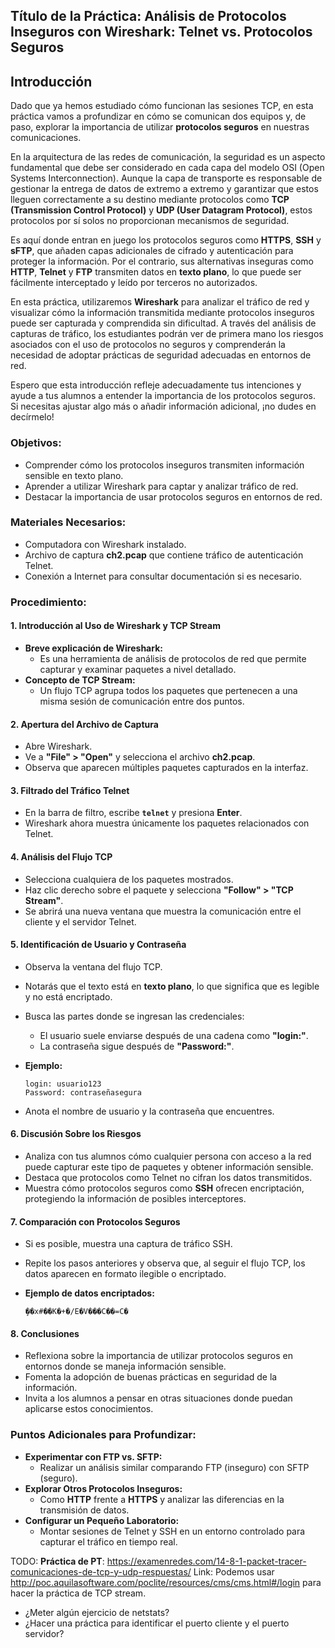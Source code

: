 ## **Título de la Práctica:** Análisis de Protocolos Inseguros con Wireshark: Telnet vs. Protocolos Seguros

## Introducción

Dado que ya hemos estudiado cómo funcionan las sesiones TCP, en esta práctica vamos a profundizar en cómo se comunican dos equipos y, de paso, explorar la importancia de utilizar **protocolos seguros** en nuestras comunicaciones.

En la arquitectura de las redes de comunicación, la seguridad es un aspecto fundamental que debe ser considerado en cada capa del modelo OSI (Open Systems Interconnection). Aunque la capa de transporte es responsable de gestionar la entrega de datos de extremo a extremo y garantizar que estos lleguen correctamente a su destino mediante protocolos como **TCP (Transmission Control Protocol)** y **UDP (User Datagram Protocol)**, estos protocolos por sí solos no proporcionan mecanismos de seguridad.

Es aquí donde entran en juego los protocolos seguros como **HTTPS**, **SSH** y **sFTP**, que añaden capas adicionales de cifrado y autenticación para proteger la información. Por el contrario, sus alternativas inseguras como **HTTP**, **Telnet** y **FTP** transmiten datos en **texto plano**, lo que puede ser fácilmente interceptado y leído por terceros no autorizados.

En esta práctica, utilizaremos **Wireshark** para analizar el tráfico de red y visualizar cómo la información transmitida mediante protocolos inseguros puede ser capturada y comprendida sin dificultad. A través del análisis de capturas de tráfico, los estudiantes podrán ver de primera mano los riesgos asociados con el uso de protocolos no seguros y comprenderán la necesidad de adoptar prácticas de seguridad adecuadas en entornos de red.

Espero que esta introducción refleje adecuadamente tus intenciones y ayude a tus alumnos a entender la importancia de los protocolos seguros. Si necesitas ajustar algo más o añadir información adicional, ¡no dudes en decírmelo!

### **Objetivos:**

- Comprender cómo los protocolos inseguros transmiten información sensible en texto plano.
- Aprender a utilizar Wireshark para captar y analizar tráfico de red.
- Destacar la importancia de usar protocolos seguros en entornos de red.

### **Materiales Necesarios:**

- Computadora con Wireshark instalado.
- Archivo de captura **ch2.pcap** que contiene tráfico de autenticación Telnet.
- Conexión a Internet para consultar documentación si es necesario.

### **Procedimiento:**

#### **1. Introducción al Uso de Wireshark y TCP Stream**

- **Breve explicación de Wireshark:**
  - Es una herramienta de análisis de protocolos de red que permite capturar y examinar paquetes a nivel detallado.
- **Concepto de TCP Stream:**
  - Un flujo TCP agrupa todos los paquetes que pertenecen a una misma sesión de comunicación entre dos puntos.

#### **2. Apertura del Archivo de Captura**

- Abre Wireshark.
- Ve a **"File" > "Open"** y selecciona el archivo **ch2.pcap**.
- Observa que aparecen múltiples paquetes capturados en la interfaz.

#### **3. Filtrado del Tráfico Telnet**

- En la barra de filtro, escribe **`telnet`** y presiona **Enter**.
- Wireshark ahora muestra únicamente los paquetes relacionados con Telnet.

#### **4. Análisis del Flujo TCP**

- Selecciona cualquiera de los paquetes mostrados.
- Haz clic derecho sobre el paquete y selecciona **"Follow" > "TCP Stream"**.
- Se abrirá una nueva ventana que muestra la comunicación entre el cliente y el servidor Telnet.

#### **5. Identificación de Usuario y Contraseña**

- Observa la ventana del flujo TCP.
- Notarás que el texto está en **texto plano**, lo que significa que es legible y no está encriptado.
- Busca las partes donde se ingresan las credenciales:
  - El usuario suele enviarse después de una cadena como **"login:"**.
  - La contraseña sigue después de **"Password:"**.
- **Ejemplo:**

  ```
  login: usuario123
  Password: contraseñasegura
  ```

- Anota el nombre de usuario y la contraseña que encuentres.

#### **6. Discusión Sobre los Riesgos**

- Analiza con tus alumnos cómo cualquier persona con acceso a la red puede capturar este tipo de paquetes y obtener información sensible.
- Destaca que protocolos como Telnet no cifran los datos transmitidos.
- Muestra cómo protocolos seguros como **SSH** ofrecen encriptación, protegiendo la información de posibles interceptores.

#### **7. Comparación con Protocolos Seguros**

- Si es posible, muestra una captura de tráfico SSH.
- Repite los pasos anteriores y observa que, al seguir el flujo TCP, los datos aparecen en formato ilegible o encriptado.
- **Ejemplo de datos encriptados:**

  ```
  ̧��x#��K�+�/E�V���C��=C�
  ```

#### **8. Conclusiones**

- Reflexiona sobre la importancia de utilizar protocolos seguros en entornos donde se maneja información sensible.
- Fomenta la adopción de buenas prácticas en seguridad de la información.
- Invita a los alumnos a pensar en otras situaciones donde puedan aplicarse estos conocimientos.

### **Puntos Adicionales para Profundizar:**

- **Experimentar con FTP vs. SFTP:**
  - Realizar un análisis similar comparando FTP (inseguro) con SFTP (seguro).
- **Explorar Otros Protocolos Inseguros:**
  - Como **HTTP** frente a **HTTPS** y analizar las diferencias en la transmisión de datos.
- **Configurar un Pequeño Laboratorio:**
  - Montar sesiones de Telnet y SSH en un entorno controlado para capturar el tráfico en tiempo real.

TODO: **Práctica de PT**: https://examenredes.com/14-8-1-packet-tracer-comunicaciones-de-tcp-y-udp-respuestas/ 
Link: Podemos usar <http://poc.aquilasoftware.com/poclite/resources/cms/cms.html#/login> para hacer la práctica de TCP stream.

- ¿Meter algún ejercicio de netstats?
- ¿Hacer una práctica para identificar el puerto cliente y el puerto servidor?
